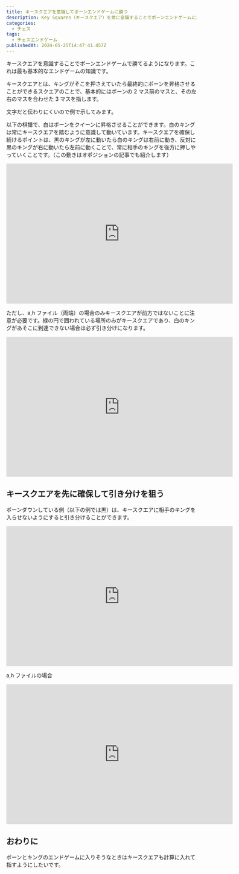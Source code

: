 ```yaml
---
title: キースクエアを意識してポーンエンドゲームに勝つ
description: Key Squares（キースクエア）を常に意識することでポーンエンドゲームに勝つ方法を書きます。
categories: 
  - チェス
tags:
  - チェスエンドゲーム
publishedAt: 2024-05-25T14:47:41.457Z
---
```


キースクエアを意識することでポーンエンドゲームで勝てるようになります。これは最も基本的なエンドゲームの知識です。

キースクエアとは、キングがそこを押さえていたら最終的にポーンを昇格させることができるスクエアのことで、基本的にはポーンの 2 マス前のマスと、その左右のマスを合わせた 3 マスを指します。

文字だと伝わりにくいので例で示してみます。

以下の棋譜で、白はポーンをクイーンに昇格させることができます。白のキングは常にキースクエアを踏むように意識して動いています。キースクエアを確保し続けるポイントは、黒のキングが左に動いたら白のキングは右前に動き、反対に黒のキングが右に動いたら左前に動くことで、常に相手のキングを後方に押しやっていくことです。（この動きはオポジションの記事でも紹介します）

<iframe width="600" height="371" src="https://lichess.org/study/embed/Obx2GCfu/lxIjeBiz" frameborder=0></iframe>

ただし、a,h ファイル（両端）の場合のみキースクエアが前方ではないことに注意が必要です。緑の円で囲われている場所のみがキースクエアであり、白のキングがあそこに到達できない場合は必ず引き分けになります。

<iframe width="600" height="371" src="https://lichess.org/study/embed/Obx2GCfu/uLlr3u2k" frameborder=0></iframe>

## キースクエアを先に確保して引き分けを狙う
ポーンダウンしている側（以下の例では黒）は、キースクエアに相手のキングを入らせないようにすると引き分けることができます。

<iframe width="600" height="371" src="https://lichess.org/study/embed/Obx2GCfu/nTsnaYkn" frameborder=0></iframe>

a,h ファイルの場合
<iframe width="600" height="371" src="https://lichess.org/study/embed/Obx2GCfu/6Lb0Bygc" frameborder=0></iframe>

## おわりに
ポーンとキングのエンドゲームに入りそうなときはキースクエアも計算に入れて指すようにしたいです。

